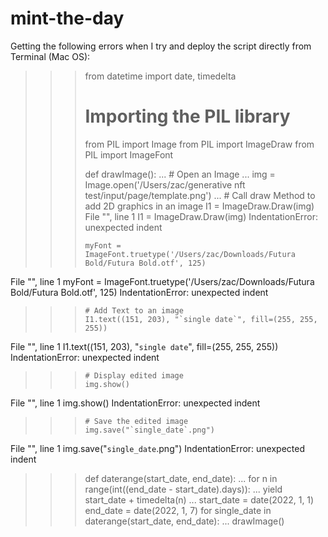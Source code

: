 # mint-the-day

Getting the following errors when I try and deploy the script directly from Terminal (Mac OS):

>>> from datetime import date, timedelta
>>>    # Importing the PIL library
>>> from PIL import Image
>>> from PIL import ImageDraw
>>> from PIL import ImageFont
>>> 
>>> def drawImage():
...     # Open an Image
...     img = Image.open('/Users/zac/generative nft test/input/page/template.png')
... 
>>>     # Call draw Method to add 2D graphics in an image
>>>     I1 = ImageDraw.Draw(img)
  File "<stdin>", line 1
    I1 = ImageDraw.Draw(img)
IndentationError: unexpected indent
>>> 
>>>     myFont = ImageFont.truetype('/Users/zac/Downloads/Futura Bold/Futura Bold.otf', 125)
  File "<stdin>", line 1
    myFont = ImageFont.truetype('/Users/zac/Downloads/Futura Bold/Futura Bold.otf', 125)
IndentationError: unexpected indent
>>> 
>>>     # Add Text to an image
>>>     I1.text((151, 203), "`single date`", fill=(255, 255, 255))
  File "<stdin>", line 1
    I1.text((151, 203), "`single date`", fill=(255, 255, 255))
IndentationError: unexpected indent
>>> 
>>>     # Display edited image
>>>     img.show()
  File "<stdin>", line 1
    img.show()
IndentationError: unexpected indent
>>> 
>>>     # Save the edited image
>>>     img.save("`single_date`.png")
  File "<stdin>", line 1
    img.save("`single_date`.png")
IndentationError: unexpected indent
>>> 
>>> def daterange(start_date, end_date):
...     for n in range(int((end_date - start_date).days)):
...         yield start_date + timedelta(n)
... 
>>> start_date = date(2022, 1, 1)
>>> end_date = date(2022, 1, 7)
>>> for single_date in daterange(start_date, end_date):
...     drawImage()
